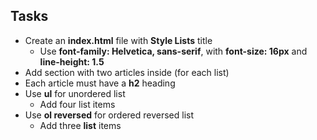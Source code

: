 ## Tasks <br>
* Create an **index.html** file with **Style Lists** title <br>
  * Use **font-family: Helvetica, sans-serif**, with **font-size: 16px** and **line-height: 1.5** <br>
* Add section with two articles inside (for each list) <br>
 * Each article must have a **h2** heading <br>
 * Use **ul** for unordered list <br>
	* Add four list items <br>
 * Use **ol reversed** for ordered reversed list <br>
	* Add three **list** items
